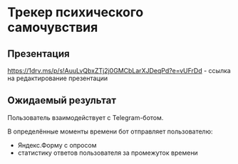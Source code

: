 # Трекер психического самочувствия
## Презентация
https://1drv.ms/p/s!AuuLvQbxZTj2j0GMCbLarXJDeqPd?e=vUFrDd - ссылка на редактирование презентации

## Ожидаемый результат
Пользователь взаимодействует с Telegram-ботом.

В определённые моменты времени бот отправляет пользователю:
- Яндекс.Форму с опросом
- статистику ответов пользователя за промежуток времени
